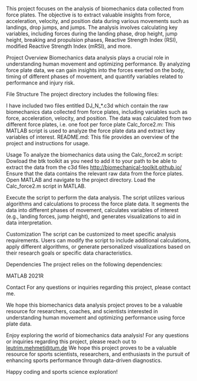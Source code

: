 This project focuses on the analysis of biomechanics data collected from force plates. The objective is to extract valuable insights from force, acceleration, velocity, and position data during various movements such as landings, drop jumps, and jumps. The analysis involves calculating key variables, including forces during the landing phase, drop height, jump height, breaking and propulsion phases, Reactive Strength Index (RSI), modified Reactive Strength Index (mRSI), and more.

Project Overview
Biomechanics data analysis plays a crucial role in understanding human movement and optimizing performance. By analyzing force plate data, we can gain insights into the forces exerted on the body, timing of different phases of movement, and quantify variables related to performance and injury risk.
 
File Structure
The project directory includes the following files:

I have included two files entitled DJ_N_*.c3d which contain the raw biomechanics data collected from force plates, including variables such as force, acceleration, velocity, and position.
The data was calculated from two different force plates, i.e. one foot per force plate
Calc_force2.m: This MATLAB script is used to analyze the force plate data and extract key variables of interest.
README.md: This file provides an overview of the project and instructions for usage.

Usage
To analyze the biomechanics data using the Calc_force2.m script:
Dowload the btk toolkit as you need to add it to your path to be able to extract the data from the c3d files http://biomechanical-toolkit.github.io/
Ensure that the data contains the relevant raw data from the force plates.
Open MATLAB and navigate to the project directory.
Load the Calc_force2.m script in MATLAB.

Execute the script to perform the data analysis.
The script utilizes various algorithms and calculations to process the force plate data. It segments the data into different phases of movement, calculates variables of interest (e.g., landing forces, jump height), and generates visualizations to aid in data interpretation.

Customization
The  script can be customized to meet specific analysis requirements. Users can modify the script to include additional calculations, apply different algorithms, or generate personalized visualizations based on their research goals or specific data characteristics.

Dependencies
The project relies on the following dependencies:

MATLAB 2021R

Contact
For any questions or inquiries regarding this project, please contact me.

We hope this biomechanics data analysis project proves to be a valuable resource for researchers, coaches, and scientists interested in understanding human movement and optimizing performance using force plate data.

Enjoy exploring the world of biomechanics data analysis!
For any questions or inquiries regarding this project, please reach out to leutrim.mehmeti@tum.de
We hope this project proves to be a valuable resource for sports scientists, researchers, and enthusiasts in the pursuit of enhancing sports performance through data-driven diagnostics.

Happy coding and sports science exploration!
